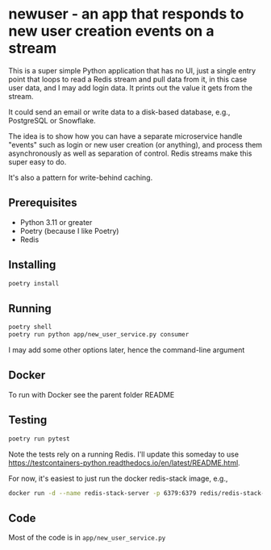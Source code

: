 # newuser - an app that responds to new user creation events on a stream

This is a super simple Python application that has no UI, just a single entry point that loops to read a Redis stream
and pull data from it, in this case user data, and I may add login data. It prints out the value it gets from the stream.

It could send an email or write data to a disk-based database, e.g., PostgreSQL or Snowflake.

The idea is to show how you can have a separate microservice handle "events" such as login or new user creation (or anything),
and process them asynchronously as well as separation of control. Redis streams make this super easy to do.

It's also a pattern for write-behind caching.

## Prerequisites

- Python 3.11 or greater
- Poetry (because I like Poetry)
- Redis

## Installing

```bash
poetry install
```

## Running
```bash
poetry shell
poetry run python app/new_user_service.py consumer
```

I may add some other options later, hence the command-line argument

## Docker
To run with Docker see the parent folder README

## Testing
```bash
poetry run pytest
```

Note the tests rely on a running Redis. I'll update this someday to use https://testcontainers-python.readthedocs.io/en/latest/README.html.

For now, it's easiest to just run the docker redis-stack image, e.g.,
```bash
docker run -d --name redis-stack-server -p 6379:6379 redis/redis-stack-server:latest
```

## Code
Most of the code is in `app/new_user_service.py`

